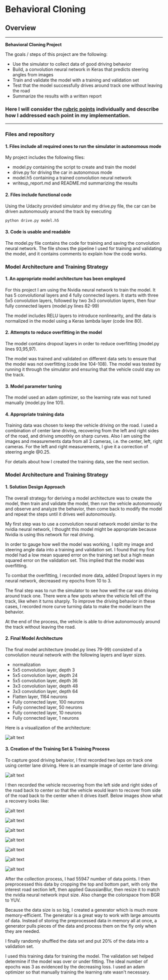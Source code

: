 # **Behavioral Cloning**

## Overview


---

**Behavioral Cloning Project**

The goals / steps of this project are the following:
* Use the simulator to collect data of good driving behavior
* Build, a convolution neural network in Keras that predicts steering angles from images
* Train and validate the model with a training and validation set
* Test that the model successfully drives around track one without leaving the road
* Summarize the results with a written report


[//]: # (Image References)

[image1]: ./examples/nvidiaNN.png "Model Visualization"
[image2]: ./examples/center.jpg "Normal Image"
[image3]: ./examples/recovery1.jpg "Recovery Image 1"
[image4]: ./examples/recovery2.jpg "Recovery Image 2"
[image5]: ./examples/recovery3.jpg "Recovery Image 3"
[image6]: ./examples/recovery4.jpg "Recovery Image 4"
[image7]: ./examples/recovery5.jpg "Recovery Image 5"
[image8]: ./examples/recovery6.jpg "Recovery Image 6"
[image9]: ./examples/recovery7.jpg "Recovery Image 7"


### Here I will consider the [rubric points](https://review.udacity.com/#!/rubrics/432/view) individually and describe how I addressed each point in my implementation.  

---
### Files and repository

#### 1. Files include all required ones to run the simulator in autonomous mode

My project includes the following files:
* model.py containing the script to create and train the model
* drive.py for driving the car in autonomous mode
* model.h5 containing a trained convolution neural network
* writeup_report.md and README.md summarizing the results

#### 2. Files include functional code
Using the Udacity provided simulator and my drive.py file, the car can be driven autonomously around the track by executing
```sh
python drive.py model.h5
```

#### 3. Code is usable and readable

The model.py file contains the code for training and saving the convolution neural network. The file shows the pipeline I used for training and validating the model, and it contains comments to explain how the code works.

### Model Architecture and Training Strategy

#### 1. An appropriate model architecture has been employed

For this project I am using the Nvidia neural network to train the model. It has 5 convolutional layers and 4 fully connected layers. It starts with three 5x5 convolution layers, followed by two 3x3 convolution layers, then four fully connected layers (model.py lines 82-99)

The model includes RELU layers to introduce nonlinearity, and the data is normalized in the model using a Keras lambda layer (code line 80).

#### 2. Attempts to reduce overfitting in the model

The model contains dropout layers in order to reduce overfitting (model.py lines 93,95,97).

The model was trained and validated on different data sets to ensure that the model was not overfitting (code line 104-108). The model was tested by running it through the simulator and ensuring that the vehicle could stay on the track.

#### 3. Model parameter tuning

The model used an adam optimizer, so the learning rate was not tuned manually (model.py line 101).

#### 4. Appropriate training data

Training data was chosen to keep the vehicle driving on the road. I used a combination of center lane driving, recovering from the left and right sides of the road, and driving smoothly on sharp curves. Also I am using the images and measurements data from all 3 cameras, i.e. the center, left, right cameras. For the left and right measurements, I give it a correction of steering angle @0.25.

For details about how I created the training data, see the next section.

### Model Architecture and Training Strategy

#### 1. Solution Design Approach

The overall strategy for deriving a model architecture was to create the model, then train and validate the model, then run the vehicle autonomously and observe and analyze the behavior, then come back to modify the model and repeat the steps until it drives well autonomously.

My first step was to use a convolution neural network model similar to the nvidia neural network, I thought this model might be appropriate because Nvidia is using this network for real driving.

In order to gauge how well the model was working, I split my image and steering angle data into a training and validation set. I found that my first model had a low mean squared error on the training set but a high mean squared error on the validation set. This implied that the model was overfitting.

To combat the overfitting, I recorded more data, added Dropout layers in my neural network, decreased my epochs from 10 to 3.

The final step was to run the simulator to see how well the car was driving around track one. There were a few spots where the vehicle fell off the track, like when it turns sharply. To improve the driving behavior in these cases, I recorded more curve turning data to make the model learn the behavior.

At the end of the process, the vehicle is able to drive autonomously around the track without leaving the road.

#### 2. Final Model Architecture

The final model architecture (model.py lines 79-99) consisted of a convolution neural network with the following layers and layer sizes.

* normalization
* 5x5 convolution layer, depth 3
* 5x5 convolution layer, depth 24
* 5x5 convolution layer, depth 36
* 3x3 convolution layer, depth 48
* 3x3 convolution layer, depth 64
* Flatten layer, 1164 neurons
* Fully connected layer, 100 neurons
* Fully connected layer, 50 neurons
* Fully connected layer, 10 neurons
* Fully connected layer, 1 neurons


Here is a visualization of the architecture:

![alt text][image1]

#### 3. Creation of the Training Set & Training Process

To capture good driving behavior, I first recorded two laps on track one using center lane driving. Here is an example image of center lane driving:

![alt text][image2]

I then recorded the vehicle recovering from the left side and right sides of the road back to center so that the vehicle would learn to recover from side of the road back to the center when it drives itself. Below images show what a recovery looks like:

![alt text][image3]

![alt text][image4]

![alt text][image5]

![alt text][image6]

![alt text][image7]

![alt text][image8]

![alt text][image9]


After the collection process, I had 55947 number of data points. I then preprocessed this data by cropping the top and bottom part, with only the interest road section left, then applied GaussianBlur, then resize it to match the nvidia neural network input size. Also change the colorspace from BGR to YUV.

Because the data size is so big, I created a generator which is much more memory-efficient. The generator is a great way to work with large amounts of data. Instead of storing the preprocessed data in memory all at once, a generator pulls pieces of the data and process them on the fly only when they are needed.

I finally randomly shuffled the data set and put 20% of the data into a validation set.

I used this training data for training the model. The validation set helped determine if the model was over or under fitting. The ideal number of epochs was 3 as evidenced by the decreasing loss. I used an adam optimizer so that manually training the learning rate wasn't necessary.
